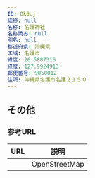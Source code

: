 ```yaml
---
ID: Qk6oj
総称: null
名称: 名護神社
名称読み: null
別名: null
都道府県: 沖縄県
区域: 名護市
緯度: 26.5887316
経度: 127.9924913
郵便番号: 9050012
住所: 沖縄県名護市名護２１５０
---
```


## その他

### 参考URL

| URL | 説明          |
| --- | ------------- |
|     | OpenStreetMap |
